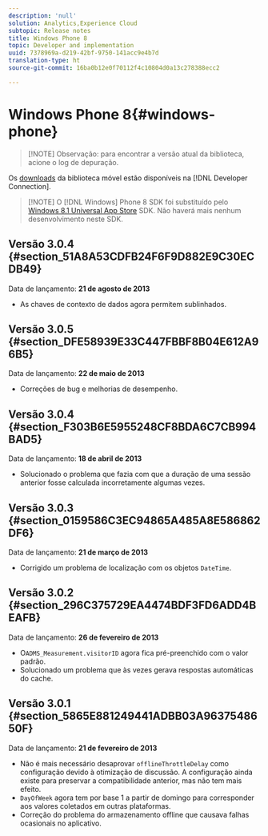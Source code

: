 ```yaml
---
description: 'null'
solution: Analytics,Experience Cloud
subtopic: Release notes
title: Windows Phone 8
topic: Developer and implementation
uuid: 7378969a-d219-42bf-9750-141acc9e4b7d
translation-type: ht
source-git-commit: 16ba0b12e0f70112f4c10804d0a13c278388ecc2

---
```



# Windows Phone 8{#windows-phone}

> [!NOTE] Observação: para encontrar a versão atual da biblioteca, acione o log de depuração.

Os [downloads](https://marketing.adobe.com/developer/get-started/mobile/c-measuring-mobile-applications) da biblioteca móvel estão disponíveis na [!DNL Developer Connection].

> [!NOTE] O [!DNL Windows] Phone 8 SDK foi substituído pelo [Windows 8.1 Universal App Store](../appmeasurement-release-notes/c-release-notes-winu.md) SDK. Não haverá mais nenhum desenvolvimento neste SDK.

## Versão 3.0.4 {#section_51A8A53CDFB24F6F9D882E9C30ECDB49}

Data de lançamento: **21 de agosto de 2013**

* As chaves de contexto de dados agora permitem sublinhados.

## Versão 3.0.5 {#section_DFE58939E33C447FBBF8B04E612A96B5}

Data de lançamento: **22 de maio de 2013**

* Correções de bug e melhorias de desempenho.

## Versão 3.0.4 {#section_F303B6E5955248CF8BDA6C7CB994BAD5}

Data de lançamento: **18 de abril de 2013**

* Solucionado o problema que fazia com que a duração de uma sessão anterior fosse calculada incorretamente algumas vezes.

## Versão 3.0.3 {#section_0159586C3EC94865A485A8E586862DF6}

Data de lançamento: **21 de março de 2013**

* Corrigido um problema de localização com os objetos `DateTime`.

## Versão 3.0.2 {#section_296C375729EA4474BDF3FD6ADD4BEAFB}

Data de lançamento: **26 de fevereiro de 2013**

* O`ADMS_Measurement.visitorID` agora fica pré-preenchido com o valor padrão.
* Solucionado um problema que às vezes gerava respostas automáticas do cache.

## Versão 3.0.1 {#section_5865E881249441ADBB03A9637548650F}

Data de lançamento: **21 de fevereiro de 2013**

* Não é mais necessário desaprovar `offlineThrottleDelay` como configuração devido à otimização de discussão. A configuração ainda existe para preservar a compatibilidade anterior, mas não tem mais efeito.
* `DayOfWeek` agora tem por base 1 a partir de domingo para corresponder aos valores coletados em outras plataformas.
* Correção do problema do armazenamento offline que causava falhas ocasionais no aplicativo.

